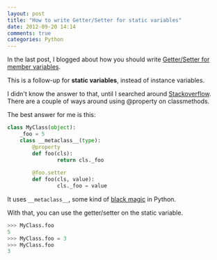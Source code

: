 ```yaml
---
layout: post
title: "How to write Getter/Setter for static variables"
date: 2012-09-20 14:14
comments: true
categories: Python
---
```


In the last post, I blogged about how you should write [Getter/Setter for member variables](/2012/09/19/how-you-should-write-getter-slash-setter-for-python/). 

This is a follow-up for **static variables**, instead of instance variables.

<!-- more -->

I didn't know the answer to that, until I searched around [Stackoverflow](http://stackoverflow.com/questions/128573/using-property-on-classmethods). There are a couple of ways around using @property on classmethods.

The best answer for me is this:

``` python
class MyClass(object):
    _foo = 5
    class __metaclass__(type):
        @property
        def foo(cls):
                return cls._foo
        
        @foo.setter
        def foo(cls, value):
                cls._foo = value
```

It uses `__metaclass__`, some kind of [black magic](http://www.voidspace.org.uk/python/articles/five-minutes.shtml) in Python.

With that, you can use the getter/setter on the static variable.

``` python
>>> MyClass.foo
5
>>> MyClass.foo = 3
>>> MyClass.foo
3
```